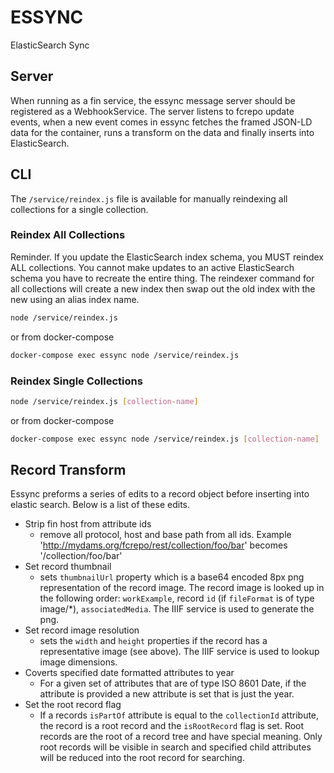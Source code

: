 # ESSYNC

ElasticSearch Sync

## Server

When running as a fin service, the essync message server should be registered as a WebhookService.  The server listens to fcrepo update events, when a new event comes in essync fetches the framed JSON-LD data for the container, runs a transform on the data and finally inserts into ElasticSearch.

## CLI

The `/service/reindex.js` file is available for manually reindexing all collections for a single collection. 

### Reindex All Collections

Reminder.  If you update the ElasticSearch index schema, you MUST reindex ALL collections.  You cannot make updates to an active ElasticSearch schema you have to recreate the entire thing.  The reindexer command for all collections will create a new index then swap out the old index with the new using an alias index name.

```bash
node /service/reindex.js
```

or from docker-compose

```bash
docker-compose exec essync node /service/reindex.js
```

### Reindex Single Collections

```bash
node /service/reindex.js [collection-name]
```

or from docker-compose

```bash
docker-compose exec essync node /service/reindex.js [collection-name]
```

## Record Transform

Essync preforms a series of edits to a record object before inserting into elastic search.  Below is a list of these edits.

  - Strip fin host from attribute ids
    - remove all protocol, host and base path from all ids.  Example 'http://mydams.org/fcrepo/rest/collection/foo/bar' becomes '/collection/foo/bar'
  - Set record thumbnail
    - sets `thumbnailUrl` property which is a base64 encoded 8px png representation of the record image.  The record image is looked up in the following order: `workExample`, record `id` (if `fileFormat` is of type image/*), `associatedMedia`.  The IIIF service is used to generate the png.
  - Set record image resolution
    - sets the `width` and `height` properties if the record has a representative image (see above).  The IIIF service is used to lookup image dimensions.
  - Coverts specified date formatted attributes to year
    - For a given set of attributes that are of type ISO 8601 Date, if the attribute is provided a new attribute is set that is just the year.
  - Set the root record flag
    - If a records `isPartOf` attribute is equal to the `collectionId` attribute, the record is a root record and the `isRootRecord` flag is set.  Root records are the root of a record tree and have special meaning.  Only root records will be visible in search and specified child attributes will be reduced into the root record for searching.